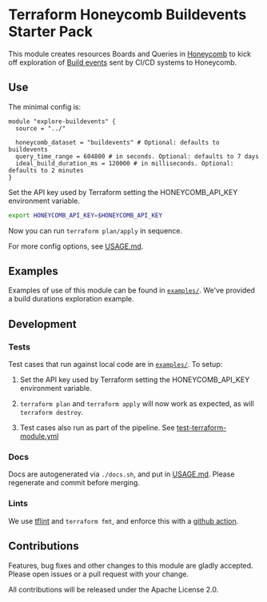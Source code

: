 Terraform Honeycomb Buildevents Starter Pack
============================================

This module creates resources Boards and Queries in [Honeycomb](https://www.honeycomb.io) to kick off exploration 
of [Build events](https://github.com/honeycombio/buildevents) sent by CI/CD systems to Honeycomb.

## Use

The minimal config is:
```hcl
module "explore-buildevents" {
  source = "../"

  honeycomb_dataset = "buildevents" # Optional: defaults to buildevents
  query_time_range = 604800 # in seconds. Optional: defaults to 7 days
  ideal_build_duration_ms = 120000 # in milliseconds. Optional: defaults to 2 minutes
}
```
Set the API key used by Terraform setting the HONEYCOMB_API_KEY environment variable.
```bash
export HONEYCOMB_API_KEY=$HONEYCOMB_API_KEY
```

Now you can run `terraform plan/apply` in sequence.

For more config options, see [USAGE.md](USAGE.md).

## Examples

Examples of use of this module can be found in [`examples/`](examples/).  We've
provided a build durations exploration example.

## Development

### Tests
Test cases that run against local code are in [`examples/`](examples/). To setup:

1. Set the API key used by Terraform setting the HONEYCOMB_API_KEY environment variable.

3. `terraform plan` and `terraform apply` will now work as expected, as will
   `terraform destroy`.

4. Test cases also run as part of the pipeline. See [test-terraform-module.yml](.github/workflows/test-terraform-module.yml)

### Docs
Docs are autogenerated via `./docs.sh`, and put in [USAGE.md](USAGE.md).  Please
regenerate and commit before merging.

### Lints
We use [tflint](https://github.com/terraform-linters/tflint) and `terraform
fmt`, and enforce this with a [github action](.github/workflows/tflint.yml).


## Contributions
Features, bug fixes and other changes to this module are gladly accepted. Please open issues or a pull request with your change.

All contributions will be released under the Apache License 2.0.
